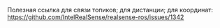 Полезная ссылка для связи топиков; для дистанции; для координат:  
https://github.com/IntelRealSense/realsense-ros/issues/1342  
